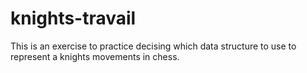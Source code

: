 # knights-travail
This is an exercise to practice decising which data structure to use to represent a knights movements in chess.
